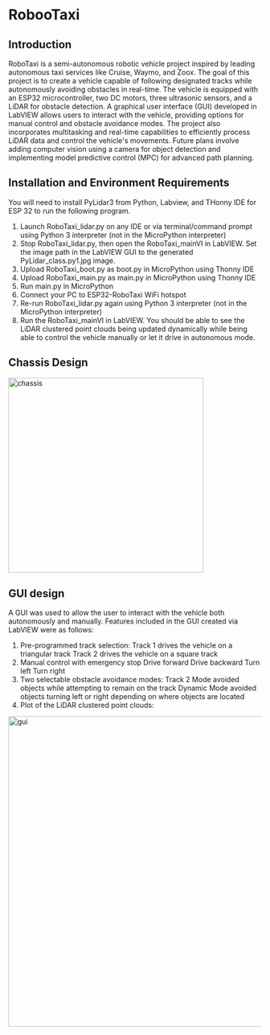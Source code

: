 # RobooTaxi

## Introduction
RoboTaxi is a semi-autonomous robotic vehicle project inspired by leading autonomous taxi services like Cruise, Waymo, and Zoox. The goal of this project is to create a vehicle capable of following designated tracks while autonomously avoiding obstacles in real-time. The vehicle is equipped with an ESP32 microcontroller, two DC motors, three ultrasonic sensors, and a LiDAR for obstacle detection. A graphical user interface (GUI) developed in LabVIEW allows users to interact with the vehicle, providing options for manual control and obstacle avoidance modes. The project also incorporates multitasking and real-time capabilities to efficiently process LiDAR data and control the vehicle's movements. Future plans involve adding computer vision using a camera for object detection and implementing model predictive control (MPC) for advanced path planning.

## Installation and Environment Requirements 
You will need to install PyLidar3 from Python, Labview, and THonny IDE for ESP 32 to run the following program. 

1. Launch RoboTaxi_lidar.py on any IDE or via terminal/command prompt using Python 3 interpreter (not in the MicroPython interpreter)
2. Stop RoboTaxi_lidar.py, then open the RoboTaxi_mainVI in LabVIEW. Set the image path in the LabVIEW GUI to the generated PyLidar_class.py1.jpg image.
3. Upload RoboTaxi_boot.py as boot.py in MicroPython using Thonny IDE
4. Upload RoboTaxi_main.py as main.py in MicroPython using Thonny IDE
5. Run main.py in MicroPython
6. Connect your PC to ESP32-RoboTaxi WiFi hotspot
7. Re-run RoboTaxi_lidar.py again using Python 3 interpreter (not in the MicroPython interpreter)
8. Run the RoboTaxi_mainVI in LabVIEW.
You should be able to see the LiDAR clustered point clouds being updated dynamically while being able to control the vehicle manually or let it drive in autonomous mode.

## Chassis Design 
<img width="388" alt="chassis" src="https://github.com/rafaelrivero16/RoboTaxi/assets/67294700/1607f806-3045-4a9a-bde1-20c514d7c3f2">

## GUI design 
A GUI was used to allow the user to interact with the vehicle both autonomously and manually. Features included in the GUI created via LabVIEW were as follows:

1. Pre-programmed track selection:
Track 1 drives the vehicle on a triangular track
Track 2 drives the vehicle on a square track
2. Manual control with emergency stop
Drive forward
Drive backward
Turn left
Turn right
3. Two selectable obstacle avoidance modes:
Track 2 Mode avoided objects while attempting to remain on the track
Dynamic Mode avoided objects turning left or right depending on where objects are located
4. Plot of the LiDAR clustered point clouds: 

<img width="618" alt="gui" src="https://github.com/rafaelrivero16/RoboTaxi/assets/67294700/ddb857cc-99f2-46f4-a2fe-c911441c44c1">


